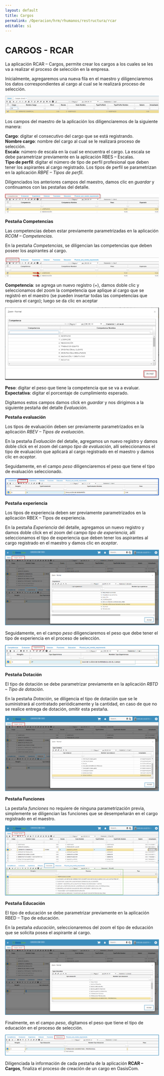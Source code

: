 ```yaml
---
layout: default
title: Cargos
permalink: /Operacion/hrm/rhumanos/restructura/rcar
editable: si
---
```


# CARGOS - RCAR

La aplicación RCAR – Cargos, permite crear los cargos a los cuales se les va a realizar el proceso de selección en la empresa.  
 
Inicialmente, agregaremos una nueva fila en el maestro y diligenciaremos los datos correspondientes al cargo al cual se le realizará proceso de selección. 


![](rcar1.png)


Los campos del maestro de la aplicación los diligenciaremos de la siguiente manera:

**Cargo**: digitar el consecutivo del cargo que se está registrando.  
**Nombre cargo**: nombre del cargo al cual se le realizará proceso de selección.  
**Escala**: número de escala en la cual se encuentra el cargo. La escala se debe parametrizar previamente en la aplicación RBES – Escalas.  
**Tipo de perfil**: digitar el número de tipo de perfil profesional que deben tener los aspirantes al cargo registrado. Los tipos de perfil se parametrizan en la aplicación _RBPE – Tipos de perfil_.  

Diligenciados los anteriores campos del maestro, damos clic en _guardar_ y continuamos con las pestañas del detalle.


![](rcar2.png)


**Pestaña Competencias**

Las competencias deben estar previamente parametrizadas en la aplicación _RCOM – Competencias_.

En la pestaña _Competencias_, se diligencian las competencias que deben poseer los aspirantes al cargo.


![](rcar3.png)


**Competencia**: se agrega un nuevo registro (+), damos doble clic y seleccionamos del zoom la competencia que aplique al cargo que se registró en el maestro (se pueden insertar todas las competencias que requiera el cargo); luego se da clic en aceptar  


![](rcar4.png)


**Peso**: digitar el peso que tiene la competencia que se va a evaluar.  
**Expectativa**: digitar el porcentaje de cumplimiento esperado.

Digitamos estos campos damos click en _guardar_ y nos dirigimos a la siguiente pestaña del detalle _Evaluación_.

**Pestaña evaluación**

Los tipos de evaluación deben ser previamente parametrizados en la aplicación _RBEV – Tipos de evaluación_.

En la pestaña _Evaluación_ del detalle, agregamos un nuevo registro y damos doble click en el zoom del campo _tipo de evaluación_, allí seleccionamos el tipo de evaluación que aplicará al cargo registrado en el maestro y damos clic en _aceptar_.





Seguidamente, en el campo _peso_ diligenciaremos el peso que tiene el tipo de evaluación seleccionado.


![](rcar6.png)


**Pestaña experiencia**

Los tipos de experiencia deben ser previamente parametrizados en la aplicación RBEX – Tipos de experiencia.

En la pestaña _Experiencia_ del detalle, agregamos un nuevo registro y damos doble click en el zoom del campo _tipo de experiencia_, allí seleccionamos el tipo de experiencia que deben tener los aspirantes al cargo registrado en el maestro y damos clic en _aceptar_.


![](rcar7.png)


Seguidamente, en el campo _peso_ diligenciaremos el peso que debe tener el tipo de experiencia en el proceso de selección.


![](rcar8.png)


**Pestaña Dotación**

El tipo de dotación se debe parametrizar previamente en la aplicación _RBTD – Tipo de dotación_.

En la pestaña _Dotación_, se diligencia el tipo de dotación que se le suministrará al contratado periódicamente y la cantidad, en caso de que no se realice entrega de dotación, omitir esta pestaña.


![](rcar9.png)


**Pestaña Funciones**

La pestaña _funciones_ no requiere de ninguna parametrización previa, simplemente se diligencian las funciones que se desempeñarán en el cargo registrado en el maestro.


![](rcar10.png)


**Pestaña Educación**

El tipo de educación se debe parametrizar previamente en la aplicación RBED – Tipo de educación.

En la pestaña _educación_, seleccionaremos del zoom el tipo de educación que se solicita posea el aspirante al cargo.


![](rcar11.png)


Finalmente, en el campo _peso_, digitamos el peso que tiene el tipo de educación en el proceso de selección.


![](rcar12.png)


Diligenciada la información de cada pestaña de la aplicación **RCAR – Cargos**, finaliza el proceso de creación de un cargo en OasisCom.














